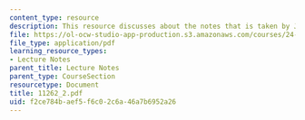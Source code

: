 ```yaml
---
content_type: resource
description: This resource discusses about the notes that is taken by Jon Gajewski.
file: https://ol-ocw-studio-app-production.s3.amazonaws.com/courses/24-942-grammar-of-a-less-familiar-language-spring-2003/f2ce784baef5f6c02c6a46a7b6952a26_11262_2.pdf
file_type: application/pdf
learning_resource_types:
- Lecture Notes
parent_title: Lecture Notes
parent_type: CourseSection
resourcetype: Document
title: 11262_2.pdf
uid: f2ce784b-aef5-f6c0-2c6a-46a7b6952a26
---
```

